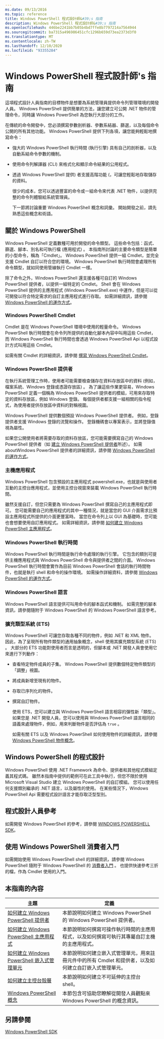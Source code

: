 ```yaml
---
ms.date: 09/13/2016
ms.topic: reference
title: Windows PowerShell 程式設計師&#39;s 指南
description: Windows PowerShell 程式設計師&#39;s 指南
ms.openlocfilehash: 446be2241bb7b05b4bd7ffe8b7797214a7564944
ms.sourcegitcommit: ba7315a496986451cfc1296b659d73ea2373d3f0
ms.translationtype: MT
ms.contentlocale: zh-TW
ms.lasthandoff: 12/10/2020
ms.locfileid: "93355284"
---
```

# <a name="windows-powershell-programmer39s-guide"></a>Windows PowerShell 程式設計師&#39;s 指南

這項程式設計人員指南的目標物件是想要為系統管理員提供命令列管理環境的開發人員。 Windows PowerShell 提供簡單的方法，讓您建立可公開 .NET 物件的管理命令，同時讓 Windows PowerShell 為您執行大部分的工作。

在傳統的命令開發中，您必須撰寫參數剖析器、參數系結器、篩選，以及每個命令公開的所有其他功能。 Windows PowerShell 提供下列各項，讓您能夠輕鬆地撰寫命令：

- 強大的 Windows PowerShell 執行時間 (執行引擎) 具有自己的剖析器，以及自動系結命令參數的機制。

- 使用命令列解譯器 (CLI) 來格式化和顯示命令結果的公用程式。

- 透過 Windows PowerShell 提供) 者支援高階功能 (，可讓您輕鬆地存取儲存的資料。

  很少的成本，您可以透過豐富的命令或一組命令來代表 .NET 物件，以提供完整的命令列體驗給系統管理員。

  下一節將討論重要 Windows PowerShell 概念和詞彙。 開始開發之前，請先熟悉這些概念和術語。

## <a name="about-windows-powershell"></a>關於 Windows PowerShell

Windows PowerShell 定義數種可用於開發的命令類型。 這些命令包括：函式、篩選、腳本、別名和可執行檔 (應用程式) 。 本指南所討論的主要命令類型是簡單的小型命令，稱為「Cmdlet」。 Windows PowerShell 提供一組 Cmdlet，並完全支援 Cmdlet 自訂以符合您的環境。 Windows PowerShell 執行時間會處理所有命令類型，就如同使用管線執行 Cmdlet 一樣。

除了命令之外，Windows PowerShell 還支援各種可自訂的 Windows PowerShell 提供者，以提供一組特定的 Cmdlet。 Shell 會在 Windows PowerShell 提供的主應用程式 (Windows PowerShell.exe) 中運作，但是可以從可開發以符合特定需求的自訂主應用程式進行存取。 如需詳細資訊，請參閱 [Windows PowerShell 的運作方式](/previous-versions//ms714658(v=vs.85))。

### <a name="windows-powershell-cmdlets"></a>Windows PowerShell Cmdlet

Cmdlet 是在 Windows PowerShell 環境中使用的輕量命令。 Windows PowerShell 執行時間會在命令列所提供的自動化腳本內容中叫用這些 Cmdlet，而 Windows PowerShell 執行時間也會透過 Windows PowerShell Api 以程式設計方式叫用這些 Cmdlet。

如需有關 Cmdlet 的詳細資訊，請參閱 [撰寫 Windows PowerShell Cmdlet](../cmdlet/writing-a-windows-powershell-cmdlet.md)。

### <a name="windows-powershell-providers"></a>Windows PowerShell 提供者

在執行系統管理工作時，使用者可能需要檢查儲存在資料存放區中的資料 (例如，檔案系統、Windows 登錄或憑證存放區) 。 為了讓這些作業更容易，Windows PowerShell 定義一個稱為 Windows PowerShell 提供者的模組，可用來存取特定的資料存放區，例如 Windows 登錄。 每個提供者都支援一組相關的指令程式，為使用者提供存放區中資料的對稱視圖。

Windows PowerShell 提供數個預設 Windows PowerShell 提供者。 例如，登錄提供者支援 Windows 登錄的流覽和操作。 登錄機碼會以專案表示，並將登錄值視為屬性。

如果您公開使用者將需要存取的資料存放區，您可能需要撰寫自己的 Windows PowerShell 提供者（如 [建立 Windows PowerShell 提供者](./how-to-create-a-windows-powershell-provider.md)所述）。 如需 aboutWindows PowerShell 提供者的詳細資訊，請參閱 [Windows PowerShell 的運作方式](/previous-versions//ms714658(v=vs.85))。

### <a name="host-application"></a>主機應用程式

Windows PowerShell 包含預設的主應用程式 powershell.exe，也就是與使用者互動的主控台應用程式，並使用主控台視窗來裝載 Windows PowerShell 執行時間。

雖然支援自訂，但您只需要為 Windows PowerShell 撰寫自己的主應用程式即可。 您可能需要自己的應用程式的其中一種情況，就是當您的 GUI 介面需求比預設主應用程式所提供的介面更豐富時。 當您在命令列上以 GUI 為基礎時，您可能也會想要使用自訂應用程式。 如需詳細資訊，請參閱 [如何建立 Windows PowerShell 主應用程式](/powershell/scripting/developer/hosting/writing-a-windows-powershell-host-application)。

### <a name="windows-powershell-runtime"></a>Windows PowerShell 執行時間

Windows PowerShell 執行時間是執行命令處理的執行引擎。 它包含的類別可提供主機應用程式與 Windows PowerShell 命令與提供者之間的介面。 Windows PowerShell 執行時間會實作為目前 Windows PowerShell 會話的執行時間物件，也就是執行 shell 和命令的操作環境。 如需操作詳細資料，請參閱 [Windows PowerShell 的運作方式](/previous-versions//ms714658(v=vs.85))。

### <a name="windows-powershell-language"></a>Windows PowerShell 語言

Windows PowerShell 語言提供可叫用命令的腳本函式和機制。 如需完整的腳本資訊，請參閱隨附于 Windows PowerShell 的 Windows PowerShell 語言參考。

### <a name="extended-type-system-ets"></a>擴充類型系統 (ETS)

Windows PowerShell 可讓您存取各種不同的物件，例如 .NET 和 XML 物件。
因此，為了呈現所有物件類型的通用抽象概念，shell 使用其擴充類型系統 (ETS) 。 大部分的 ETS 功能對使用者而言是透明的，但腳本或 .NET 開發人員會使用它來進行下列動作：

- 查看特定物件成員的子集。 Windows PowerShell 提供數個特定物件類型的「調整」視圖。

- 將成員新增至現有的物件。

- 存取已序列化的物件。

- 撰寫自訂物件。

  使用 ETS，您可以建立與 Windows PowerShell 語言相容的彈性新「類型」。 如果您是 .NET 開發人員，您可以使用與 Windows PowerShell 語言相同的語義來處理物件，例如，用來判斷物件是否評估為 `true` 。

  如需有關 ETS 以及 Windows PowerShell 如何使用物件的詳細資訊，請參閱 [Windows PowerShell 物件概念](/powershell/scripting/learn/understanding-important-powershell-concepts)。

## <a name="programming-for-windows-powershell"></a>Windows PowerShell 的程式設計

Windows PowerShell 使用 .NET Framework 為命令、提供者和其他程式模組定義其程式碼。 雖然本指南中提供的範例可在此工具中執行，但您不限於使用 Microsoft Visual Studio 建立 Windows PowerShell 的自訂模組。 您可以使用任何支援類別繼承的 .NET 語言，以及屬性的使用。 在某些情況下，Windows PowerShell Api 需要程式設計語言才能存取泛型型別。

## <a name="programmers-reference"></a>程式設計人員參考

如需開發 Windows PowerShell 的參考，請參閱 [WINDOWS POWERSHELL SDK](../windows-powershell-reference.md)。

## <a name="getting-started-using-windows-powershell"></a>使用 Windows PowerShell 消費者入門

如需開始使用 Windows PowerShell shell 的詳細資訊，請參閱 Windows PowerShell 隨附于 Windows PowerShell 的 [消費者入門](/powershell/scripting/getting-started/getting-started-with-windows-powershell) 。 也提供快速參考三折的檔，作為 Cmdlet 使用的入門。

## <a name="contents-of-this-guide"></a>本指南的內容

|主題|定義|
|-----------|----------------|
|[如何建立 Windows PowerShell 提供者](./how-to-create-a-windows-powershell-provider.md)|本節說明如何建立 Windows PowerShell 的 Windows PowerShell 提供者。|
|[如何建立 Windows PowerShell 主應用程式](/powershell/scripting/developer/hosting/writing-a-windows-powershell-host-application)|本節說明如何撰寫可操作執行時間的主應用程式，以及如何撰寫可執行其專屬自訂主機的主應用程式。|
|[如何建立 Windows PowerShell 嵌入式管理單元](../cmdlet/how-to-create-a-windows-powershell-snap-in.md)|本節說明如何建立嵌入式管理單元，用來註冊元件中的所有 Cmdlet 和提供者，以及如何建立自訂嵌入式管理單元。|
|[如何建立主控台殼層](./how-to-create-a-console-shell.md)|本節說明如何建立不可延伸的主控台 shell。|
|[Windows PowerShell 概念](./windows-powershell-concepts.md)|本節包含可協助您瞭解從開發人員觀點來 Windows PowerShell 的概念資訊。|

## <a name="see-also"></a>另請參閱

[Windows PowerShell SDK](../windows-powershell-reference.md)
